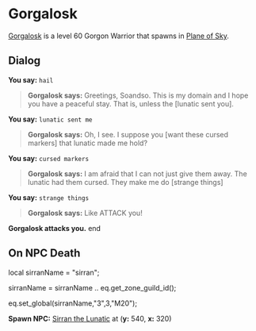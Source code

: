# Gorgalosk



[Gorgalosk](/npc/71021) is a level 60 Gorgon Warrior that spawns in [Plane of Sky](/zone/71).



## Dialog

**You say:** `hail`



>**Gorgalosk says:** Greetings, Soandso. This is my domain and I hope you have a peaceful stay. That is, unless the [lunatic sent you].

**You say:** `lunatic sent me`



>**Gorgalosk says:** Oh, I see. I suppose you [want these cursed markers] that lunatic made me hold?

**You say:** `cursed markers`



>**Gorgalosk says:** I am afraid that I can not just give them away. The lunatic had them cursed. They make me do [strange things]

**You say:** `strange things`



>**Gorgalosk says:** Like ATTACK you!


**Gorgalosk attacks you.**
end



## On NPC Death

local sirranName = "sirran";

sirranName = sirranName .. eq.get_zone_guild_id();

eq.set_global(sirranName,"3",3,"M20");

**Spawn NPC:**  [Sirran the Lunatic](/npc/71058) at (**y:** 540, **x:** 320)




